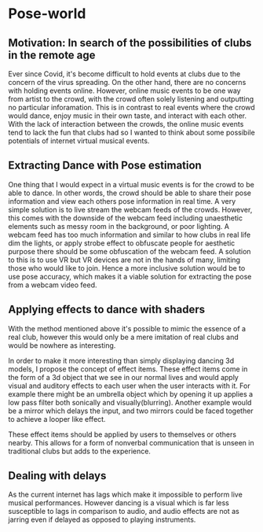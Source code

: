 # Pose-world

## Motivation: In search of the possibilities of clubs in the remote age

Ever since Covid, it's become difficult to hold events at clubs due to the concern of the virus spreading.
On the other hand, there are no concerns with holding events online. However, online music events to be one way from artist to the crowd, with the crowd often solely listening and outputting no particular inforamation. This is in contrast to real events where the crowd would dance, enjoy music in their own taste, and interact with each other. With the lack of interaction between the crowds, the online music events tend to lack the fun that clubs had so I wanted to think about some possibile potentials of internet virtual musical events.

## Extracting Dance with Pose estimation

One thing that I would expect in a virtual music events is for the crowd to be able to dance. In other words, the crowd should be able to share their pose information and view each others pose information in real time.
A very simple solution is to live stream the webcam feeds of the crowds. However, this comes with the downside of the webcam feed including unaesthetic elements such as messy room in the background, or poor lighting.
A webcam feed has too much information and similar to how clubs in real life dim the lights, or apply strobe effect to obfuscate people for aesthetic purpose there should be some obfuscation of the webcam feed.
A solution to this is to use VR but VR devices are not in the hands of many, limiting those who would like to join. Hence a more inclusive solution would be to use pose accuracy, which makes it a viable solution for extracting the pose from a webcam video feed.

## Applying effects to dance with shaders

With the method mentioned above it's possible to mimic the essence of a real club, however this would only be a mere imitation of real clubs and would be nowhere as interesting.

In order to make it more interesting than simply displaying dancing 3d models, I propose the concept of effect items. These effect items come in the form of a 3d object that we see in our normal lives and would apply visual and auditory effects to each user when the user interacts with it.
For example there might be an umbrella object which by opening it up applies a low pass filter both sonically and visually(blurring).
Another example would be a mirror which delays the input, and two mirrors could be faced together to achieve a looper like effect.

These effect items should be applied by users to themselves or others nearby. This allows for a form of nonverbal communication that is unseen in traditional clubs but adds to the experience.

## Dealing with delays

As the current internet has lags which make it impossible to perform live musical performances. However dancing is a visual which is far less susceptible to lags in comparison to audio, and audio effects are not as jarring even if delayed as opposed to playing instruments.
